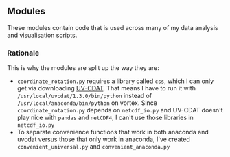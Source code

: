 ## Modules

These modules contain code that is used across many of my data analysis and visualisation scripts.

### Rationale

This is why the modules are split up the way they are:
* `coordinate_rotation.py` requires a library called `css`,
which I can only get via downloading [UV-CDAT](http://uvcdat.llnl.gov/).
That means I have to run it with `/usr/local/uvcdat/1.3.0/bin/python` instead of `/usr/local/anaconda/bin/python` on vortex.
Since `coordinate_rotation.py` depends on `netcdf_io.py` and UV-CDAT doesn't play nice with `pandas` and `netCDF4`,
I can't use those libraries in `netcdf_io.py`
* To separate convenience functions that work in both anaconda and uvcdat versus those that only work in anaconda, 
I've created `convenient_universal.py` and `convenient_anaconda.py`  
